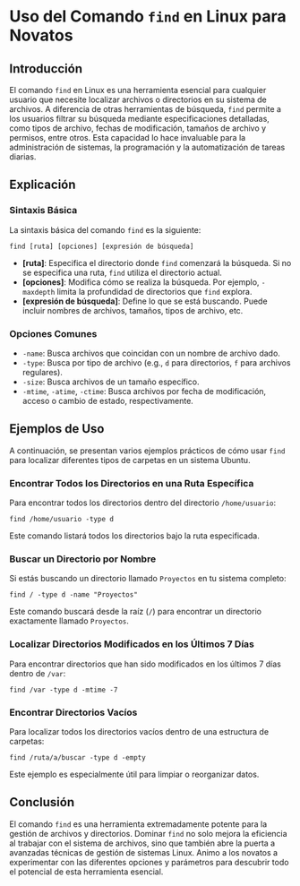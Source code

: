 # Uso del Comando `find` en Linux para Novatos

## Introducción

El comando `find` en Linux es una herramienta esencial para cualquier usuario que necesite localizar archivos o directorios en su sistema de archivos. A diferencia de otras herramientas de búsqueda, `find` permite a los usuarios filtrar su búsqueda mediante especificaciones detalladas, como tipos de archivo, fechas de modificación, tamaños de archivo y permisos, entre otros. Esta capacidad lo hace invaluable para la administración de sistemas, la programación y la automatización de tareas diarias.

## Explicación

### Sintaxis Básica

La sintaxis básica del comando `find` es la siguiente:

`find [ruta] [opciones] [expresión de búsqueda]`

- **[ruta]**: Especifica el directorio donde `find` comenzará la búsqueda. Si no se especifica una ruta, `find` utiliza el directorio actual.
- **[opciones]**: Modifica cómo se realiza la búsqueda. Por ejemplo, `-maxdepth` limita la profundidad de directorios que `find` explora.
- **[expresión de búsqueda]**: Define lo que se está buscando. Puede incluir nombres de archivos, tamaños, tipos de archivo, etc.

### Opciones Comunes

- `-name`: Busca archivos que coincidan con un nombre de archivo dado.
- `-type`: Busca por tipo de archivo (e.g., `d` para directorios, `f` para archivos regulares).
- `-size`: Busca archivos de un tamaño específico.
- `-mtime`, `-atime`, `-ctime`: Busca archivos por fecha de modificación, acceso o cambio de estado, respectivamente.

## Ejemplos de Uso

A continuación, se presentan varios ejemplos prácticos de cómo usar `find` para localizar diferentes tipos de carpetas en un sistema Ubuntu.

### Encontrar Todos los Directorios en una Ruta Específica

Para encontrar todos los directorios dentro del directorio `/home/usuario`:

`find /home/usuario -type d`

Este comando listará todos los directorios bajo la ruta especificada.

### Buscar un Directorio por Nombre

Si estás buscando un directorio llamado `Proyectos` en tu sistema completo:

`find / -type d -name "Proyectos"`

Este comando buscará desde la raíz (`/`) para encontrar un directorio exactamente llamado `Proyectos`.

### Localizar Directorios Modificados en los Últimos 7 Días

Para encontrar directorios que han sido modificados en los últimos 7 días dentro de `/var`:

`find /var -type d -mtime -7`

### Encontrar Directorios Vacíos

Para localizar todos los directorios vacíos dentro de una estructura de carpetas:

`find /ruta/a/buscar -type d -empty`

Este ejemplo es especialmente útil para limpiar o reorganizar datos.

## Conclusión

El comando `find` es una herramienta extremadamente potente para la gestión de archivos y directorios. Dominar `find` no solo mejora la eficiencia al trabajar con el sistema de archivos, sino que también abre la puerta a avanzadas técnicas de gestión de sistemas Linux. Animo a los novatos a experimentar con las diferentes opciones y parámetros para descubrir todo el potencial de esta herramienta esencial.
